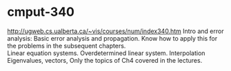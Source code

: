 # cmput-340
http://ugweb.cs.ualberta.ca/~vis/courses/num/index340.htm
Intro and error analysis: Basic error analysis and propagation. Know how to apply this for the problems in the subsequent chapters.<br/>
Linear equation systems.
Overdetermined linear system.
Interpolation
Eigenvalues, vectors, Only the topics of Ch4 covered in the lectures.
